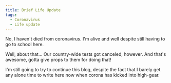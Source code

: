 ```yaml
---
title: Brief Life Update
tags:
  - Coronavirus
  - Life update
---
```

No, I haven't died from coronavirus. I'm alive and well despite still having to go to school here.

Well, about that... Our country-wide tests got canceled, however. And that's awesome, gotta give props to them for doing that!

I'm still going to try to continue this blog, despite the fact that I barely get any alone time to write here now when corona has kicked into high-gear. 